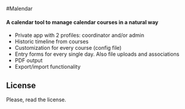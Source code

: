 #Malendar
#### A calendar tool to manage calendar courses in a natural way

- Private app with 2 profiles: coordinator and/or admin
- Historic timeline from courses
- Customization for every course (config file)
- Entry forms for every single day. Also file uploads and associations
- PDF output
- Export/import functionality

License
-----------------
Please, read the license.